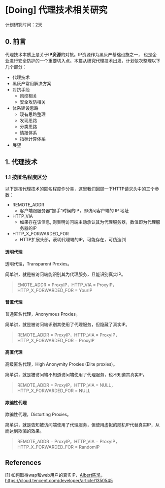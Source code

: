 # [Doing] 代理技术相关研究

计划研究时间：2天

## 0. 前言

代理技术本质上是关于**IP资源**的对抗。IP资源作为黑灰产基础设施之一， 也是企业进行安全防护的一个重要切入点。本篇从研究代理技术出发，计划依次整理以下几个部分：

-   代理技术
-   黑灰产常用解决方案
-   对抗手段
    -   风控相关
    -   安全攻防相关
-   体系建设思路
    -   现有思路整理
    -   发现思路
    -   分类思路
    -   情报体系
    -   指标计算体系
-   展望

## 1. 代理技术

### 1.1 按匿名程度区分

以下是按代理技术的匿名程度作分类，这里我们回顾一下HTTP请求头中的三个参数：

-   REMOTE_ADDR
    -   客户端跟服务器“握手”时候的IP，即访问客户端的 IP 地址
-   HTTP_VIA
    -   如果存在该信息, 则表明访问端主动承认其为代理服务器，数值即为代理服务器的IP
-   HTTP_X_FORWARDED_FOR
    -   HTTP扩展头部，表明代理端的IP，可能存在，可伪造[1]

#### 透明代理

透明代理，Transparent Proxies。

简单讲，就是被访问端能识别其为代理服务，且能识别真实IP。

>   EMOTE_ADDR = ProxyIP，HTTP_VIA = ProxyIP，HTTP_X_FORWARDED_FOR = YourIP

#### 普匿代理

普通匿名代理，Anonymous Proxies。

简单讲，就是被访问端识别其使用了代理服务，但隐藏了真实IP。

>   REMOTE_ADDR = ProxyIP，HTTP_VIA = ProxyIP，HTTP_X_FORWARDED_FOR = ProxyIP

#### 高匿代理

高级匿名代理，High Anonymity Proxies (Elite proxies)。

简单讲，就是被访问端不知道访问端使用了代理服务，也不知道其真实IP。

>   REMOTE_ADDR = ProxyIP，HTTP_VIA = NULL，HTTP_X_FORWARDED_FOR = NULL

#### 欺骗性代理

欺骗性代理，Distorting Proxies。

简单讲，就是告知被访问端使用了代理服务，但使用虚拟的随机IP代替真实IP，从而达到欺骗的效果。

>   REMOTE_ADDR = ProxyIP，HTTP_VIA = ProxyIP，HTTP_X_FORWARDED_FOR = RandomIP





## References

\[1] 如何取得wap和web用户的真实IP，[Albert陈凯](https://cloud.tencent.com/developer/user/1558124)，https://cloud.tencent.com/developer/article/1350545